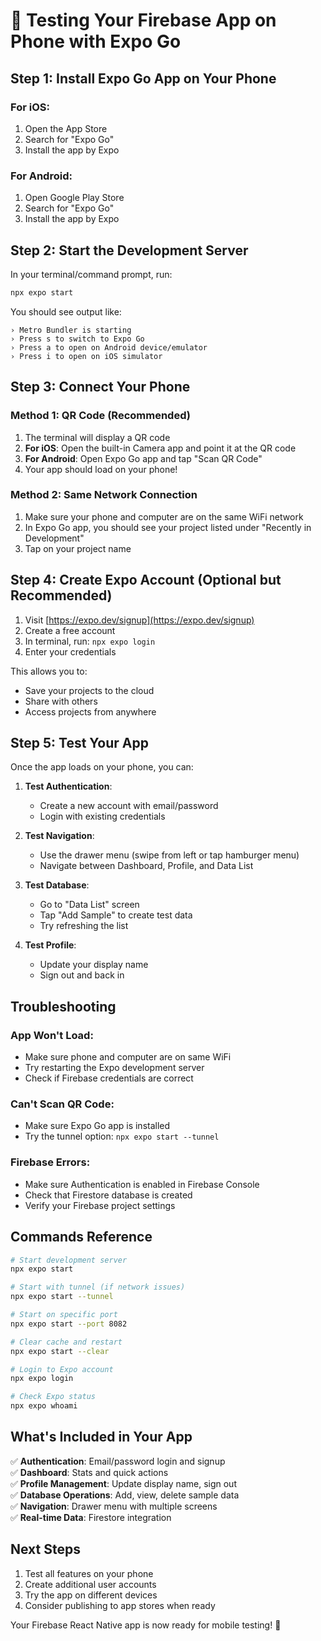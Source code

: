 # 📱 Testing Your Firebase App on Phone with Expo Go

## Step 1: Install Expo Go App on Your Phone

### For iOS:
1. Open the App Store
2. Search for "Expo Go"
3. Install the app by Expo

### For Android:
1. Open Google Play Store
2. Search for "Expo Go"
3. Install the app by Expo

## Step 2: Start the Development Server

In your terminal/command prompt, run:

```bash
npx expo start
```

You should see output like:
```
› Metro Bundler is starting
› Press s to switch to Expo Go
› Press a to open on Android device/emulator
› Press i to open on iOS simulator
```

## Step 3: Connect Your Phone

### Method 1: QR Code (Recommended)
1. The terminal will display a QR code
2. **For iOS**: Open the built-in Camera app and point it at the QR code
3. **For Android**: Open Expo Go app and tap "Scan QR Code"
4. Your app should load on your phone!

### Method 2: Same Network Connection
1. Make sure your phone and computer are on the same WiFi network
2. In Expo Go app, you should see your project listed under "Recently in Development"
3. Tap on your project name

## Step 4: Create Expo Account (Optional but Recommended)

1. Visit [https://expo.dev/signup](https://expo.dev/signup)
2. Create a free account
3. In terminal, run: `npx expo login`
4. Enter your credentials

This allows you to:
- Save your projects to the cloud
- Share with others
- Access projects from anywhere

## Step 5: Test Your App

Once the app loads on your phone, you can:

1. **Test Authentication**:
   - Create a new account with email/password
   - Login with existing credentials

2. **Test Navigation**:
   - Use the drawer menu (swipe from left or tap hamburger menu)
   - Navigate between Dashboard, Profile, and Data List

3. **Test Database**:
   - Go to "Data List" screen
   - Tap "Add Sample" to create test data
   - Try refreshing the list

4. **Test Profile**:
   - Update your display name
   - Sign out and back in

## Troubleshooting

### App Won't Load:
- Make sure phone and computer are on same WiFi
- Try restarting the Expo development server
- Check if Firebase credentials are correct

### Can't Scan QR Code:
- Make sure Expo Go app is installed
- Try the tunnel option: `npx expo start --tunnel`

### Firebase Errors:
- Make sure Authentication is enabled in Firebase Console
- Check that Firestore database is created
- Verify your Firebase project settings

## Commands Reference

```bash
# Start development server
npx expo start

# Start with tunnel (if network issues)
npx expo start --tunnel

# Start on specific port
npx expo start --port 8082

# Clear cache and restart
npx expo start --clear

# Login to Expo account
npx expo login

# Check Expo status
npx expo whoami
```

## What's Included in Your App

✅ **Authentication**: Email/password login and signup  
✅ **Dashboard**: Stats and quick actions  
✅ **Profile Management**: Update display name, sign out  
✅ **Database Operations**: Add, view, delete sample data  
✅ **Navigation**: Drawer menu with multiple screens  
✅ **Real-time Data**: Firestore integration  

## Next Steps

1. Test all features on your phone
2. Create additional user accounts
3. Try the app on different devices
4. Consider publishing to app stores when ready

Your Firebase React Native app is now ready for mobile testing! 🚀